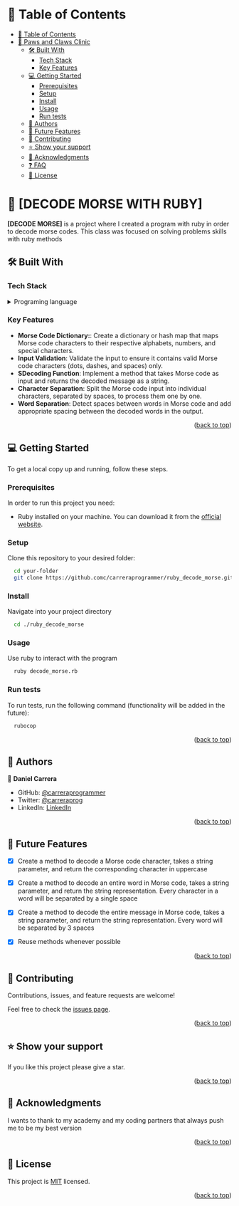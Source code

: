 <!-- TABLE OF CONTENTS -->

# 📗 Table of Contents

- [📗 Table of Contents](#-table-of-contents)
- [📖 Paws and Claws Clinic ](#-paws-and-claws-clinic-)
  - [🛠 Built With ](#-built-with-)
    - [Tech Stack ](#tech-stack-)
    - [Key Features ](#key-features-)
  - [💻 Getting Started ](#-getting-started-)
    - [Prerequisites](#prerequisites)
    - [Setup](#setup)
    - [Install](#install)
    - [Usage](#usage)
    - [Run tests](#run-tests)
  - [👥 Authors ](#-authors-)
  - [🔭 Future Features ](#-future-features-)
  - [🤝 Contributing ](#-contributing-)
  - [⭐️ Show your support ](#️-show-your-support-)
  - [🙏 Acknowledgments ](#-acknowledgments-)
  - [❓ FAQ ](#-faq-)
  - [📝 License ](#-license-)

<!-- PROJECT DESCRIPTION -->


# 📖 [DECODE MORSE WITH RUBY] <a name="about-project"></a>

**[DECODE MORSE]** is a project where I created a program with ruby in order to decode morse codes. This class was focused on solving problems skills with ruby methods


## 🛠 Built With <a name="built-with"></a>

### Tech Stack <a name="tech-stack"></a>

<details>
<summary>Programing language</summary>
  <ul>
    <li><a href="https://www.ruby-lang.org/">Ruby</a></li>
  </ul>
</details>


<!-- Features -->

### Key Features <a name="key-features"></a>


- **Morse Code Dictionary:**:  Create a dictionary or hash map that maps Morse code characters to their respective alphabets, numbers, and special characters.
- **Input Validation**: Validate the input to ensure it contains valid Morse code characters (dots, dashes, and spaces) only.
- **SDecoding Function**: Implement a method that takes Morse code as input and returns the decoded message as a string.
- **Character Separation**: Split the Morse code input into individual characters, separated by spaces, to process them one by one.
- **Word Separation**: Detect spaces between words in Morse code and add appropriate spacing between the decoded words in the output.

<p align="right">(<a href="#readme-top">back to top</a>)</p>

<!-- GETTING STARTED -->

## 💻 Getting Started <a name="getting-started"></a>

To get a local copy up and running, follow these steps.

### Prerequisites

In order to run this project you need:

-  Ruby installed on your machine. You can download it from the [official website](https://www.ruby-lang.org/es/downloads/).


### Setup

Clone this repository to your desired folder:

```sh
  cd your-folder
  git clone https://github.comc/carreraprogrammer/ruby_decode_morse.git
```

### Install

Navigate into your project directory 

```sh
  cd ./ruby_decode_morse
```

### Usage

Use ruby to interact with the program

```sh
  ruby decode_morse.rb
```

### Run tests

To run tests, run the following command (functionality will be added in the future):

```sh
  rubocop
```

<p align="right">(<a href="#readme-top">back to top</a>)</p>

<!-- AUTHORS -->

## 👥 Authors <a name="authors"></a>

👤 **Daniel Carrera**

- GitHub: [@carreraprogrammer](https://github.com/carreraprogrammer )
- Twitter: [@carreraprog](https://twitter.com/carreraprog)
- LinkedIn: [LinkedIn](https://www.linkedin.com/in/daniel-carrera-85a917244/)

<p align="right">(<a href="#readme-top">back to top</a>)</p>

<!-- FUTURE FEATURES -->

## 🔭 Future Features <a name="future-features"></a>

- [x] Create a method to decode a Morse code character, takes a string parameter, and return the corresponding character in uppercase
- [x] Create a method to decode an entire word in Morse code, takes a string parameter, and return the string representation. Every character in a word will be separated by a single space
- [x] Create a method to decode the entire message in Morse code, takes a string parameter, and return the string representation. Every word will be separated by 3 spaces
- [x] Reuse methods whenever possible


<p align="right">(<a href="#readme-top">back to top</a>)</p>

<!-- CONTRIBUTING -->

## 🤝 Contributing <a name="contributing"></a>

Contributions, issues, and feature requests are welcome!

Feel free to check the [issues page](https://github.com/carreraprogrammer/ruby_decode_morse/issues).

<p align="right">(<a href="#readme-top">back to top</a>)</p>

<!-- SUPPORT -->

## ⭐️ Show your support <a name="support"></a>

If you like this project please give a star.

<p align="right">(<a href="#readme-top">back to top</a>)</p>

<!-- ACKNOWLEDGEMENTS -->

## 🙏 Acknowledgments <a name="acknowledgements"></a>

I wants to thank to my academy and my coding partners that always push me to be my best version

<p align="right">(<a href="#readme-top">back to top</a>)</p>


<!-- LICENSE -->

## 📝 License <a name="license"></a>

This project is [MIT](./MIT.md) licensed.

<p align="right">(<a href="#readme-top">back to top</a>)</p>
